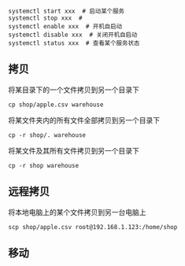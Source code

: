 ```shell
systemctl start xxx  # 启动某个服务
systemctl stop xxx  # 
systemctl enable xxx  # 开机自启动
systemctl disable xxx  # 关闭开机自启动
systemctl status xxx  # 查看某个服务状态
```



## 拷贝

将某目录下的一个文件拷贝到另一个目录下

```
cp shop/apple.csv warehouse
```

将某文件夹内的所有文件全部拷贝到另一个目录下

```
cp -r shop/. warehouse
```

将某文件及其所有文件拷贝到另一个目录下

```
cp -r shop warehouse
```

## 远程拷贝

将本地电脑上的某个文件拷贝到另一台电脑上

```
scp shop/apple.csv root@192.168.1.123:/home/shop
```

## 移动

